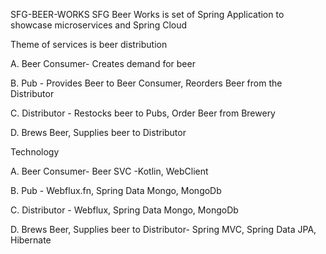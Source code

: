 SFG-BEER-WORKS
SFG Beer Works is set of Spring Application to showcase microservices and Spring Cloud

Theme of services is beer distribution

A. Beer Consumer- Creates demand for beer

B. Pub - Provides Beer to Beer Consumer, Reorders Beer from the Distributor

C. Distributor - Restocks beer to Pubs, Order Beer from Brewery

D. Brews Beer, Supplies beer to Distributor

Technology

A. Beer Consumer- Beer SVC -Kotlin, WebClient

B. Pub - Webflux.fn, Spring Data Mongo, MongoDb

C. Distributor - Webflux, Spring Data Mongo, MongoDb

D. Brews Beer, Supplies beer to Distributor- Spring MVC, Spring Data JPA, Hibernate
